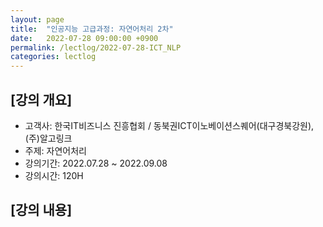 ```yaml
---
layout: page
title:  "인공지능 고급과정: 자연어처리 2차"
date:   2022-07-28 09:00:00 +0900
permalink: /lectlog/2022-07-28-ICT_NLP
categories: lectlog
---
```


## [강의 개요]

* 고객사: 한국IT비즈니스 진흥협회 / 동북권ICT이노베이션스퀘어(대구경북강원), (주)알고링크
* 주제: 자연어처리
* 강의기간: 2022.07.28 ~ 2022.09.08
* 강의시간: 120H

## [강의 내용]

